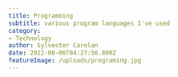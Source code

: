 ```yaml
---
title: Programming
subtitle: various program languages I've used
category:
- Technology
author: Sylvester Carolan
date: 2022-08-06T04:27:56.800Z
featureImage: /uploads/programing.jpg
---
```

